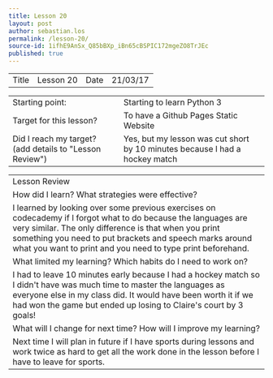 ```yaml
---
title: Lesson 20
layout: post
author: sebastian.los
permalink: /lesson-20/
source-id: 1ifhE9AnSx_Q85bBXp_iBn65cBSPIC172mgeZO8TrJEc
published: true
---
```

<table>
  <tr>
    <td>Title</td>
    <td>Lesson 20</td>
    <td>Date</td>
    <td>21/03/17</td>
  </tr>
</table>


<table>
  <tr>
    <td>Starting point:</td>
    <td>Starting to learn Python 3</td>
  </tr>
  <tr>
    <td>Target for this lesson?</td>
    <td>To have a Github Pages Static Website</td>
  </tr>
  <tr>
    <td>Did I reach my target? 
(add details to "Lesson Review")</td>
    <td> Yes, but my lesson was cut short by 10 minutes because I had a hockey match </td>
  </tr>
</table>


<table>
  <tr>
    <td>Lesson Review</td>
  </tr>
  <tr>
    <td>How did I learn? What strategies were effective? </td>
  </tr>
  <tr>
    <td>I learned by looking over some previous exercises on codecademy if I forgot what to do because the languages are very similar. The only difference is that when you print something you need to put brackets and speech marks around what you want to print and you need to type print beforehand.</td>
  </tr>
  <tr>
    <td>What limited my learning? Which habits do I need to work on? </td>
  </tr>
  <tr>
    <td>I had to leave 10 minutes early because I had a hockey match so I didn't have was much time to master the languages as everyone else in my class did. It would have been worth it if we had won the game but ended up losing to Claire's court by 3 goals!</td>
  </tr>
  <tr>
    <td>What will I change for next time? How will I improve my learning?</td>
  </tr>
  <tr>
    <td>Next time I will plan in future if I have sports during lessons and work twice as hard to get all the work done in the lesson before I have to leave for sports.</td>
  </tr>
</table>


